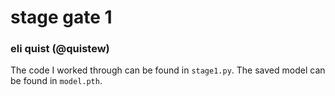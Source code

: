 # stage gate 1
### eli quist (@quistew)

The code I worked through can be found in `stage1.py`.
The saved model can be found in `model.pth`.
